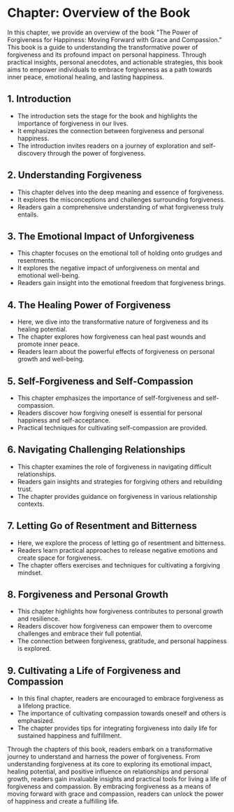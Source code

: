 Chapter: Overview of the Book
=============================

In this chapter, we provide an overview of the book "The Power of Forgiveness for Happiness: Moving Forward with Grace and Compassion." This book is a guide to understanding the transformative power of forgiveness and its profound impact on personal happiness. Through practical insights, personal anecdotes, and actionable strategies, this book aims to empower individuals to embrace forgiveness as a path towards inner peace, emotional healing, and lasting happiness.

**1. Introduction**
-------------------

* The introduction sets the stage for the book and highlights the importance of forgiveness in our lives.
* It emphasizes the connection between forgiveness and personal happiness.
* The introduction invites readers on a journey of exploration and self-discovery through the power of forgiveness.

**2. Understanding Forgiveness**
--------------------------------

* This chapter delves into the deep meaning and essence of forgiveness.
* It explores the misconceptions and challenges surrounding forgiveness.
* Readers gain a comprehensive understanding of what forgiveness truly entails.

**3. The Emotional Impact of Unforgiveness**
--------------------------------------------

* This chapter focuses on the emotional toll of holding onto grudges and resentments.
* It explores the negative impact of unforgiveness on mental and emotional well-being.
* Readers gain insight into the emotional freedom that forgiveness brings.

**4. The Healing Power of Forgiveness**
---------------------------------------

* Here, we dive into the transformative nature of forgiveness and its healing potential.
* The chapter explores how forgiveness can heal past wounds and promote inner peace.
* Readers learn about the powerful effects of forgiveness on personal growth and well-being.

**5. Self-Forgiveness and Self-Compassion**
-------------------------------------------

* This chapter emphasizes the importance of self-forgiveness and self-compassion.
* Readers discover how forgiving oneself is essential for personal happiness and self-acceptance.
* Practical techniques for cultivating self-compassion are provided.

**6. Navigating Challenging Relationships**
-------------------------------------------

* This chapter examines the role of forgiveness in navigating difficult relationships.
* Readers gain insights and strategies for forgiving others and rebuilding trust.
* The chapter provides guidance on forgiveness in various relationship contexts.

**7. Letting Go of Resentment and Bitterness**
----------------------------------------------

* Here, we explore the process of letting go of resentment and bitterness.
* Readers learn practical approaches to release negative emotions and create space for forgiveness.
* The chapter offers exercises and techniques for cultivating a forgiving mindset.

**8. Forgiveness and Personal Growth**
--------------------------------------

* This chapter highlights how forgiveness contributes to personal growth and resilience.
* Readers discover how forgiveness can empower them to overcome challenges and embrace their full potential.
* The connection between forgiveness, gratitude, and personal happiness is explored.

**9. Cultivating a Life of Forgiveness and Compassion**
-------------------------------------------------------

* In this final chapter, readers are encouraged to embrace forgiveness as a lifelong practice.
* The importance of cultivating compassion towards oneself and others is emphasized.
* The chapter provides tips for integrating forgiveness into daily life for sustained happiness and fulfillment.

Through the chapters of this book, readers embark on a transformative journey to understand and harness the power of forgiveness. From understanding forgiveness at its core to exploring its emotional impact, healing potential, and positive influence on relationships and personal growth, readers gain invaluable insights and practical tools for living a life of forgiveness and compassion. By embracing forgiveness as a means of moving forward with grace and compassion, readers can unlock the power of happiness and create a fulfilling life.
